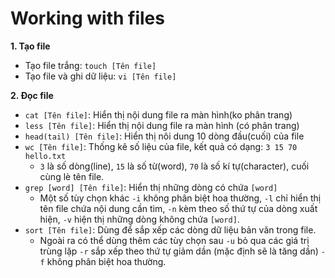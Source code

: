 # Working with files

**1. Tạo file**
- Tạo file trắng: `touch [Tên file]`
- Tạo file và ghi dữ liệu: `vi [Tên file]`

**2. Đọc file**
- `cat [Tên file]`: Hiển thị nội dung file ra màn hình(ko phân trang)
- `less [Tên file]`: Hiển thị nội dung file ra màn hình (có phân trang)
- `head(tail) [Tên file]`: Hiển thị nôi dung 10 dòng đầu(cuối) của file
- `wc [Tên file]`: Thống kê số liệu của file, kết quả có dạng: `3 15 70 hello.txt`
	- `3` là số dòng(line), `15` là số từ(word), `70` là số kí tự(character), cuối cùng lè tên file.
- `grep [word] [Tên file]`: Hiển thị những dòng có chứa `[word]`
	- Một số tùy chọn khác `-i` không phân biệt hoa thường, `-l` chỉ hiển thị tên file chứa nội dung cần tìm, `-n` kèm theo số thứ tự của dòng xuất hiện, `-v` hiện thị những dòng không chứa `[word]`.
- `sort [Tên file]`: Dùng để sắp xếp các dòng dữ liệu bản văn trong file.
	- Ngoài ra có thể dùng thêm các tùy chọn sau `-u` bỏ qua các giá trị trùng lặp `-r` sắp xếp theo thứ tự giảm dần (mặc định sẽ là tăng dần) `-f` không phân biệt hoa thường.
	